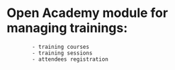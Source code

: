 Open Academy module for managing trainings:
=====================
            - training courses
            - training sessions
            - attendees registration

